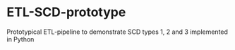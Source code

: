 # ETL-SCD-prototype
Prototypical ETL-pipeline to demonstrate SCD types 1, 2 and 3 implemented in Python
